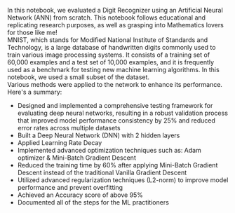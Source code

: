 In this notebook, we evaluated a Digit Recognizer using an Artificial Neural Network (ANN) from scratch. This notebook follows educational and replicating research purposes, as well as grasping into Mathematics lovers for those like me! <br>
MNIST, which stands for Modified National Institute of Standards and Technology, is a large database of handwritten digits commonly used to train various image processing systems. It consists of a training set of 60,000 examples and a test set of 10,000 examples, and it is frequently used as a benchmark for testing new machine learning algorithms. In this notebook, we used a small subset of the dataset. <br>
Various methods were applied to the network to enhance its performance. Here's a summary:
-  Designed and implemented a comprehensive testing framework for evaluating deep neural networks, resulting in a robust validation process that improved model performance consistency by 25% and reduced error rates across multiple datasets
- Built a Deep Neural Network (DNN) with 2 hidden layers
- Applied Learning Rate Decay
- Implemented advanced optimization techniques such as:
  Adam optimizer & Mini-Batch Gradient Descent
- Reduced the training time by 60% after applying Mini-Batch Gradient Descent instead of the traditional Vanilla Gradient Descent
- Utilized advanced regularization techniques (L2-norm) to improve model performance and prevent overfitting
- Achieved an Accuracy score of above 95%
- Documented all of the steps for the ML practitioners
